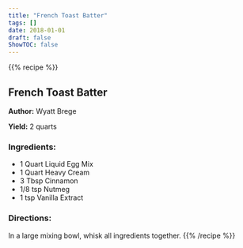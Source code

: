```yaml
---
title: "French Toast Batter"
tags: []
date: 2018-01-01
draft: false
ShowTOC: false
---
```


{{% recipe %}}

## French Toast Batter

**Author:** Wyatt Brege

**Yield:** 2 quarts


### Ingredients:

-   1 Quart Liquid Egg Mix
-   1 Quart Heavy Cream
-   3 Tbsp Cinnamon
-   1/8 tsp Nutmeg
-   1 tsp Vanilla Extract

### Directions: 

In a large mixing bowl, whisk all ingredients together.
{{% /recipe %}}
